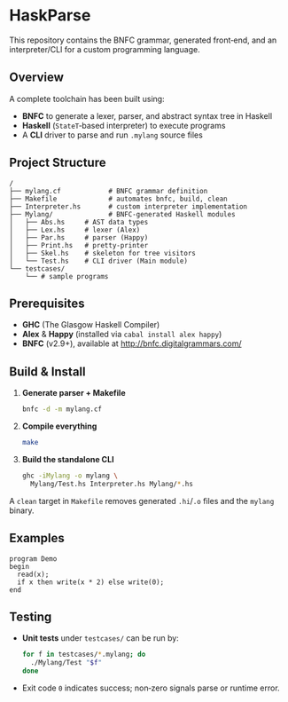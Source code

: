
# HaskParse

This repository contains the BNFC grammar, generated front‑end, and an interpreter/CLI for a custom programming language.

## Overview

A complete toolchain has been built using:

- **BNFC** to generate a lexer, parser, and abstract syntax tree in Haskell  
- **Haskell** (`StateT`‑based interpreter) to execute programs  
- A **CLI** driver to parse and run `.mylang` source files  

## Project Structure

```
/
├── mylang.cf            # BNFC grammar definition
├── Makefile             # automates bnfc, build, clean
├── Interpreter.hs       # custom interpreter implementation
├── Mylang/              # BNFC‐generated Haskell modules
│   ├── Abs.hs     # AST data types
│   ├── Lex.hs     # lexer (Alex) 
│   ├── Par.hs     # parser (Happy)
│   ├── Print.hs   # pretty‐printer
│   ├── Skel.hs    # skeleton for tree visitors
│   └── Test.hs    # CLI driver (Main module)
└── testcases/
    └── # sample programs
```

## Prerequisites

- **GHC** (The Glasgow Haskell Compiler)  
- **Alex** & **Happy** (installed via `cabal install alex happy`)  
- **BNFC** (v2.9+), available at http://bnfc.digitalgrammars.com/  

## Build & Install

1. **Generate parser + Makefile**  
   ```bash
   bnfc -d -m mylang.cf
   ```
2. **Compile everything**  
   ```bash
   make
   ```
3. **Build the standalone CLI**  
   ```bash
   ghc -iMylang -o mylang \
     Mylang/Test.hs Interpreter.hs Mylang/*.hs
   ```

A `clean` target in `Makefile` removes generated `.hi`/`.o` files and the `mylang` binary.

## Examples

```mylang
program Demo
begin
  read(x);
  if x then write(x * 2) else write(0);
end
```

## Testing

- **Unit tests** under `testcases/` can be run by:
  ```bash
  for f in testcases/*.mylang; do
    ./Mylang/Test "$f"
  done
  ```
- Exit code `0` indicates success; non‑zero signals parse or runtime error.
